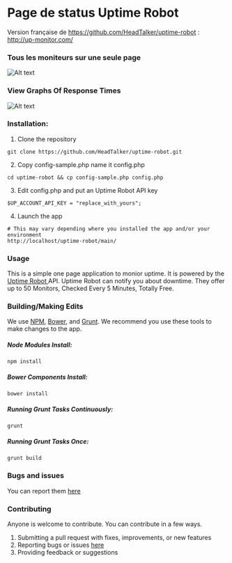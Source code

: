 <h1>Page de status Uptime Robot</h1>

Version française de <a href="https://github.com/HeadTalker/uptime-robot">https://github.com/HeadTalker/uptime-robot</a> : <a href="http://up-monitor.com/">http://up-monitor.com/</a>


<h3>Tous les moniteurs sur une seule page</h3>

![Alt text](http://i.imgur.com/m98uKyX.png)

<h3>View Graphs Of Response Times</h3>

![Alt text](https://i.imgur.com/04YeVfe.png)

<h3>Installation:</h3>

1.  Clone the repository
  ```
  git clone https://github.com/HeadTalker/uptime-robot.git 
  ```

2.  Copy config-sample.php name it config.php

  ```
  cd uptime-robot && cp config-sample.php config.php
  ```

3.  Edit config.php and put an Uptime Robot API key

  ```
  $UP_ACCOUNT_API_KEY = "replace_with_yours";
  ```
4.  Launch the app

  ```
  # This may vary depending where you installed the app and/or your environment
  http://localhost/uptime-robot/main/
  ```

<h3>Usage</h3>

This is a simple one page application to monior uptime.  It is powered by the <a href="https://uptimerobot.com/">Uptime Robot </a> API.  Uptime Robot can notify you about downtime. They offer up to 50 Monitors, Checked Every 5 Minutes, Totally Free.


<h3>Building/Making Edits</h3>

We use <a href="https://www.npmjs.com/">NPM</a>, <a href="http://bower.io/">Bower</a>, and <a href="http://gruntjs.com/">Grunt</a>.  We recommend you use these tools to make changes to the app.

<h5>Node Modules Install:</h5>

```
npm install
```

<h5>Bower Components Install:</h5>

```
bower install
```

<h5>Running Grunt Tasks Continuously:</h5>

```
grunt
```
<h5>Running Grunt Tasks Once:</h5>

```
grunt build
```

<h3>Bugs and issues</h3>

You can report them <a href="https://github.com/HeadTalker/uptime-robot/issues">here</a>

<h3>Contributing</h3>

Anyone is welcome to contribute.   You can contribute in a few ways.

1.  Submitting a pull request with fixes, improvements, or new features
2.  Reporting bugs or issues <a href="https://github.com/HeadTalker/uptime-robot/issues">here</a>
3.  Providing feedback or suggestions
